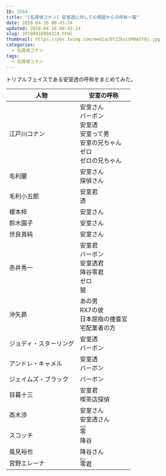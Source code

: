 ```yaml
---
ID: 3564
title: "[名探偵コナン] 安室透に対しての周囲からの呼称一覧"
date: 2018-04-16 00:43:24
updated: 2018-04-16 00:43:24
slug: 20180416004324.html
thumbnail: https://pbs.twimg.com/media/DY2ZkucUMAASY6j.jpg
categories:
  - 名探偵コナン
tags:
  - 名探偵コナン
---
```


トリプルフェイスである安室透の呼称をまとめてみた。

<!--more-->

<table style="width:100%;">
<thead>
 <tr>
   <th>人物</th>
   <th>安室の呼称</th>
 </tr>
</thead>
<tbody>
  <tr>
    <td>江戸川コナン</td>
    <td>
安室さん<br>
バーボン<br>
安室透<br>
安室って男<br>
安室の兄ちゃん<br>
ゼロ<br>
ゼロの兄ちゃん
    </td>
  </tr>
  <tr>
    <td>毛利蘭</td>
    <td>
安室さん<br>
探偵さん
    </td>
  </tr>
  <tr>
    <td>毛利小五郎</td>
    <td>
安室君<br>
透
    </td>
  </tr>
  <tr>
    <td>榎本梓</td>
    <td>
安室さん
    </td>
  </tr>
  <tr>
    <td>鈴木園子</td>
    <td>
安室さん
    </td>
  </tr>
  <tr>
    <td>世良真純</td>
    <td>
安室さん
    </td>
  </tr>
  <tr>
    <td>赤井秀一</td>
    <td>
安室君<br>
バーボン<br>
安室透君<br>
降谷零君<br>
ゼロ<br>
狼
    </td>
  </tr>
  <tr>
    <td>沖矢昴</td>
    <td>
あの男<br>
RX7の彼<br>
日本屈指の捜査官<br>
宅配業者の方
    </td>
  </tr>
  <tr>
    <td>ジョディ・スターリング</td>
    <td>
安室透<br>
バーボン
    </td>
  </tr>
  <tr>
    <td>アンドレ・キャメル</td>
    <td>
安室透<br>
バーボン
    </td>
  </tr>
  <tr>
    <td>ジェイムズ・ブラック</td>
    <td>
バーボン
    </td>
  </tr>
  <tr>
    <td>目暮十三</td>
    <td>
安室君<br>
喫茶店探偵
    </td>
  </tr>
  <tr>
    <td>高木渉</td>
    <td>
安室さん<br>
安室透さん
    </td>
  </tr>
  <tr>
    <td>スコッチ</td>
    <td>
<ruby>零<rt>ゼロ</rt></ruby> <br>
降谷
    </td>
  </tr>
  <tr>
    <td>風見裕也</td>
    <td>
降谷さん
    </td>
  </tr>
  <tr>
    <td>宮野エレーナ</td>
    <td>
<ruby>零<rt>れい</rt></ruby>君
    </td>
  </tr>
</tbody>
</table>
